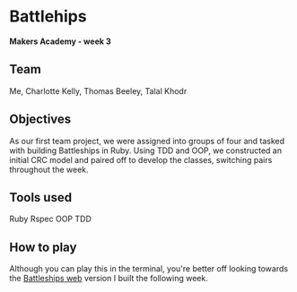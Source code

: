 Battlehips
=================
**Makers Academy - week 3**

Team
--
Me, Charlotte Kelly, Thomas Beeley, Talal Khodr

Objectives
--
As our first team project, we were assigned into groups of four and tasked with building Battleships in Ruby. Using TDD and OOP, we constructed an initial CRC model and paired off to develop the classes, switching pairs throughout the week.

Tools used
--
Ruby
Rspec
OOP
TDD

How to play
--
Although you can play this in the terminal, you're better off looking towards the [Battleships web] version I built the following week.


[Battleships web]:https://github.com/Bayonnaise/Battleships-web
